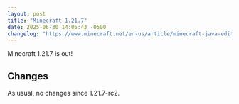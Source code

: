 ```yaml
---
layout: post
title: "Minecraft 1.21.7"
date: 2025-06-30 14:05:43 -0500
changelog: "https://www.minecraft.net/en-us/article/minecraft-java-edition-1-21-7"
---
```


Minecraft 1.21.7 is out!

## Changes

As usual, no changes since 1.21.7-rc2.

